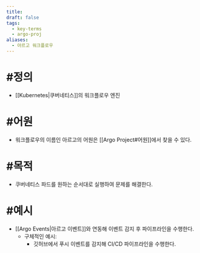 ```yaml
---
title: 
draft: false
tags:
  - key-terms
  - argo-proj
aliases:
  - 아르고 워크플로우
---
```

# #정의
- [[Kubernetes|쿠버네티스]]의 워크플로우 엔진




# #어원
- 워크플로우의 이름인 아르고의 어원은 [[Argo Project#어원]]에서 찾을 수 있다.




# #목적 
- 쿠버네티스 파드를 원하는 순서대로 실행하여 문제를 해결한다.




# #예시 
- [[Argo Events|아르고 이벤트]]와 연동해 이벤트 감지 후 파이프라인을 수행한다.
	- 구체적인 예시:
		- 깃허브에서 푸시 이벤트를 감지해 CI/CD 파이프라인을 수행한다.
